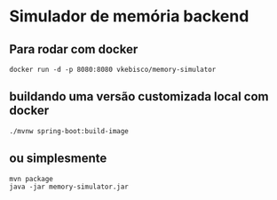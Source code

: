 
# Simulador de memória backend


## Para rodar com docker

```
docker run -d -p 8080:8080 vkebisco/memory-simulator

```

## buildando uma versão customizada local com docker 

```
./mvnw spring-boot:build-image
```

## ou simplesmente

```
mvn package
java -jar memory-simulator.jar
```
